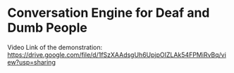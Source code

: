 # Conversation Engine for Deaf and Dumb People
Video Link of the demonstration: https://drive.google.com/file/d/1fSzXAAdsgUh6UpjpOIZLAk54FPMiRvBq/view?usp=sharing
